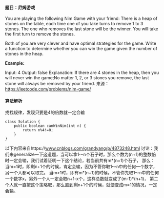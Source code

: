 #### 题目：尼姆游戏
You are playing the following Nim Game with your friend: There is a heap of stones on the table, each time one of you take turns to remove 1 to 3 stones. The one who removes the last stone will be the winner. You will take the first turn to remove the stones.

Both of you are very clever and have optimal strategies for the game. Write a function to determine whether you can win the game given the number of stones in the heap.

**Example:**

Input: 4
Output: false 
Explanation: If there are 4 stones in the heap, then you will never win the game;No matter 1, 2, or 3 stones you remove, the last stone will always be removed by your friend.
来源： https://leetcode.com/problems/nim-game/

#### 算法解析
找找规律，发现只要是4的倍数就一定会输
```
class Solution {
    public boolean canWinNim(int n) {
        return n%4!=0;
    }
}
```
以下内容来自https://www.cnblogs.com/grandyang/p/4873248.html
讨论：我们来generalize一下这道题，当可以拿1～n个石子时，那么个数为(n+1)的整数倍时一定会输，我们试着证明一下这个结论，若当前共有m*(n+1)个石子，
那么：当m=1时，即剩n+1个的时候，肯定会输，因为不管你取1～n中的任何一个数字，另一个人都可以取完。
当m>1时，即有m*(n+1)的时候，不管你先取1～n中的任何一个数字x，另外一个人一定会取n+1-x个，这样总数就变成了(m-1)*(n+1)，
第二个人就一直按这个策略取，那么直到剩n+1个的时候，就便变成m=1的情况，一定会输。
